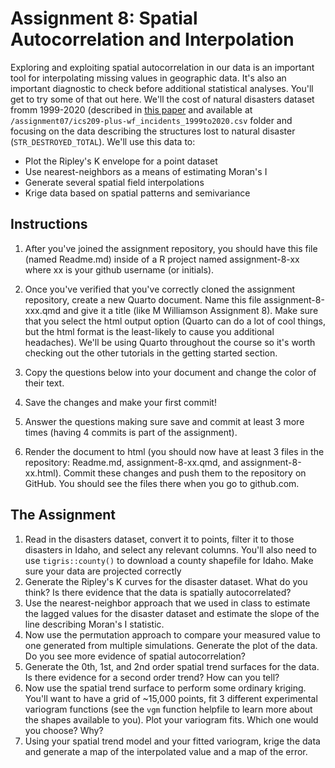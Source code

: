 # Assignment 8: Spatial Autocorrelation and Interpolation

Exploring and exploiting spatial autocorrelation in our data is an important tool for interpolating missing values in geographic data. It's also an important diagnostic to check before additional statistical analyses. You'll get to try some of that out here. We'll the cost of natural disasters dataset fromm 1999-2020 (described in [this paper](https://www.nature.com/articles/s41597-023-01955-0) and available at `/assignment07/ics209-plus-wf_incidents_1999to2020.csv` folder and focusing on the data describing the structures lost to natural disaster (`STR_DESTROYED_TOTAL`). We'll use this data to:

* Plot the Ripley's K envelope for a point dataset
* Use nearest-neighbors as a means of estimating Moran's I
* Generate several spatial field interpolations
* Krige data based on spatial patterns and semivariance

## Instructions

1. After you've joined the assignment repository, you should have this file (named Readme.md) inside of a R project named assignment-8-xx where xx is your github username (or initials).

2. Once you've verified that you've correctly cloned the assignment repository, create a new Quarto document. Name this file assignment-8-xxx.qmd and give it a title (like M Williamson Assignment 8). Make sure that you select the html output option (Quarto can do a lot of cool things, but the html format is the least-likely to cause you additional headaches). We'll be using Quarto throughout the course so it's worth checking out the other tutorials in the getting started section.

3. Copy the questions below into your document and change the color of their text.

4. Save the changes and make your first commit!

5. Answer the questions making sure save and commit at least 3 more times (having 4 commits is part of the assignment).

6. Render the document to html (you should now have at least 3 files in the repository: Readme.md, assignment-8-xx.qmd, and assignment-8-xx.html). Commit these changes and push them to the repository on GitHub. You should see the files there when you go to github.com.


## The Assignment

1. Read in the disasters dataset, convert it to points, filter it to those disasters in Idaho, and select any relevant columns. You'll also need to use `tigris::county()` to download a county shapefile for Idaho. Make sure your data are projected correctly
2. Generate the Ripley's K curves for the disaster dataset. What do you think? Is there evidence that the data is spatially autocorrelated?
3. Use the nearest-neighbor approach that we used in class to estimate the lagged values for the disaster dataset and estimate the slope of the line describing Moran's I statistic.
4. Now use the permutation approach to compare your measured value to one generated from multiple simulations. Generate the plot of the data. Do you see more evidence of spatial autocorrelation?
5. Generate the 0th, 1st, and 2nd order spatial trend surfaces for the data. Is there evidence for a second order trend? How can you tell?
6. Now use the spatial trend surface to perform some ordinary kriging. You'll want to have a grid of ~15,000 points, fit 3 different experimental variogram functions (see the `vgm` function helpfile to learn more about the shapes available to you). Plot your variogram fits. Which one would you choose? Why?
7. Using your spatial trend model and your fitted variogram, krige the data and generate a map of the interpolated value and a map of the error.

